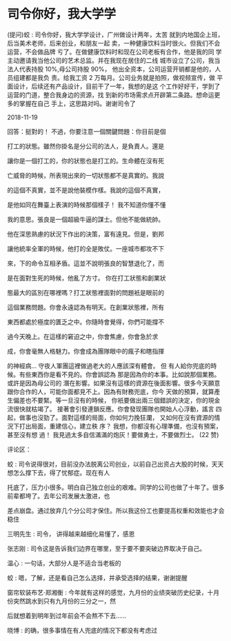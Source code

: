 # 司令你好，我大学学

(提问)蛟 : 司令你好，我大学学设计，广州做设计两年，太苦 就到内地国企上班，后当美术老师，后来创业，和朋友一起 卖，一种健康饮料当时很火。但我们不会运营，不会做品牌 亏了。在做健康饮料时和现在公司老板有合作，他是我的同 学 主动邀请我当他公司的艺术总监。并在我现在居住的二线 城市设立了公司，我当法人代表持股 10%,母公司持股 90%， 他出全资本，公司运营开销都是他的，人员组建都是我负 责。给我工资 2 万每月。公司业务就是拍照，做视频宣传，做 平面设计，后续还有产品设计，目前干了一年，我想的是这 个工作好好干，学到了运营的门道，整合我身边的资源，找 到新的市场需求点开辟第二条路。想命运更多的掌握在自己 手上，这思路对吗。谢谢司令了

2018-11-19

回答：挺對的！ 不過，你要注意一個關鍵問題：你目前是個

打工的狀態。雖然你掛名是分公司的法人，是負責人。還是

讓你是一個打工的，你的狀態也是打工的。生命體在沒有死

亡威脅的時候，所表現出來的一切狀態都不是真實的。我說

的這個不真實，並不是說他裝模作樣。我說的這個不真實，

是他如同在舞臺上表演的時候那個樣子！ 我不知道你懂不懂

我的意思。張良是一個超級牛逼的謀士。但他不能做統帥。

他在深思熟慮的狀況下作出的決策，富有遠見。但是，劉邦

讓他統率全軍的時候，他打的全是敗仗。一座城市都攻不下

來，下的命令互相矛盾。這並不說明張良的智慧退化了，而

是在面對生死的時候，他亂了方寸。 你在打工狀態和創業狀

態最大的區別在哪裡嗎？打工狀態裡面對的問題衹是眼前的

這個業務問題。你會永遠認為有明天。在創業狀態裡，所有

東西都處於極度的匱乏之中。你隨時會覺得，你們可能撐不

過今天晚上。在這樣的窘迫之中，你會焦慮，你會急於求

成，你會毫無人格魅力。你會成為團隊眼中的瘋子和瞎指揮

的神經病... 守夜人軍團這裡做過老大的人應該深有體會。 但 有人給你兜底的時候。有些東西你是看不見的。你會誤認為 那是因為你的本事。比如說那個業務。或許是因為母公司的 潛在影響。如果沒有這樣的資源在後面影響。很多今天願意 跟你合作的人，可能你面都見不上。因為有財務兜底，你今 天做的預算，就算產生偏差也不要緊。等一旦沒有的時候， 你衹要做出兩三個錯誤的決定，你的現金流很快就枯竭了。 接著會引發連鎖反應。你會發现團隊也開始人心浮動，謠言 四起，做事也沒勁了。面對這樣的局面，你如何力挽狂瀾， 又如何在沒有資源的情況下打出局面，重建信心，建立秩 序？ 我想，你都沒有心理準備，也沒有預案，甚至沒有想 過！ 我見過太多自信滿滿的炮灰！要做勇士，不要做烈士。 (22 赞)

评论区：

蛟 : 司令说得很对，目前没办法脱离公司创业，以前自己出资占大股的时候，天天想怎么撑下去，得了忧郁症。现在有人

托底了，压力小很多。明白自己独立创业的艰难。同学的公司也做了十年了。很多前辈都垮了。去年公司发展太激进，也

差点崩盘。通过放弃几个分公司才保住。所以我这份工也要提高权重和效能也才会稳住

三明先生 : 司令， 讲得越来越细化易懂了，感恩

张志刚 : 司令这是告诉我们边界在哪里，至于要不要突破边界取决于自己。

温心 : 一句话，大部分人是不适合当老板的

蛟 : 嗯，了解，还是看自己怎么选择，并承受选择的结果，谢谢提醒

窗帘软装布艺·郑湘衡 : 今年就有这样的感觉，九月份的业绩突破历史纪录，十月份突然跳水到只有九月份的三分之一，然

后就想着到明年到过年前会不会熬不下去……

晓博 : 的确，很多事情在有人兜底的情况下都没有考虑过